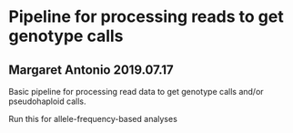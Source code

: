 # Pipeline for processing reads to get genotype calls
## Margaret Antonio 2019.07.17

Basic pipeline for processing read data to get genotype
calls and/or pseudohaploid calls. 

Run this for allele-frequency-based analyses

